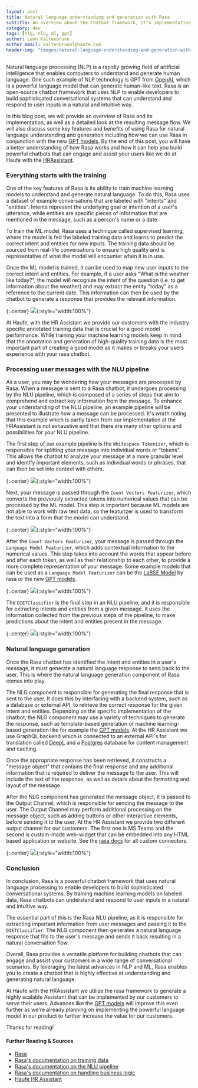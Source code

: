 ```yaml
---
layout: post
title: Natural language understanding and generation with Rasa
subtitle: An overview about the Chatbot framework, it’s implementation and the resulting message flow
category: dev
tags: [nlg, nlu, ml, gpt]
author: Leon Kaltenbrunn
author_email: kaltenbrunnl@haufe.com
header-img: "images/natural-language-understanding-and-generation-with-Rasa/hero.png"
---
```


Natural language processing (NLP) is a rapidly growing field of artificial intelligence that enables computers to understand and generate human language. One such example of NLP technology is GPT from [OpenAI](https://beta.openai.com/docs/models), which is a powerful language model that can generate human-like text. Rasa is an open-source chatbot framework that uses NLP to enable developers to build sophisticated conversational systems that can understand and respond to user inputs in a natural and intuitive way.

In this blog post, we will provide an overview of Rasa and its implementation, as well as a detailed look at the resulting message flow. We will also discuss some key features and benefits of using Rasa for natural language understanding and generation including how we can use Rasa in conjunction with the new [GPT models](https://beta.openai.com/docs/models). By the end of this post, you will have a better understanding of how Rasa works and how it can help you build powerful chatbots that can engage and assist your users like we do at Haufe with the [HRAssistant](https://www.haufe.de/hr/chatbot).

### Everything starts with the training

One of the key features of Rasa is its ability to train machine learning models to understand and generate natural language. To do this, Rasa uses a dataset of example conversations that are labeled with "intents" and "entities". Intents represent the underlying goal or intention of a user's utterance, while entities are specific pieces of information that are mentioned in the message, such as a person's name or a date.

To train the ML model, Rasa uses a technique called supervised learning, where the model is fed the labeled training data and learns to predict the correct intent and entities for new inputs. The training data should be sourced from real-life conversations to ensure high quality and is representative of what the model will encounter when it is in use. 

Once the ML model is trained, it can be used to map new user inputs to the correct intent and entities. For example, if a user asks "What is the weather like today?", the model will recognize the intent of the question (i.e. to get information about the weather) and may extract the entity "today" as a reference to the current date. This information can then be used by the chatbot to generate a response that provides the relevant information.

{:.center}
![]( /images/natural-language-understanding-and-generation-with-Rasa/intro.png){:style="width:100%"}

At Haufe, with the HR Assistant we provide our customers with the industry specific annotated training data that is crucial for a good model performance. While training your machine learning models keep in mind that the annotation and generation of high-quality training data is the most important part of creating a good model as it makes or breaks your users experience with your rasa chatbot.

### Processing user messages with the NLU pipeline

As a user, you may be wondering how your messages are processed by Rasa. When a message is sent to a Rasa chatbot, it undergoes processing by the NLU pipeline, which is composed of a series of steps that aim to comprehend and extract key information from the message. To enhance your understanding of the NLU pipeline, an example pipeline will be presented to illustrate how a message can be processed. It's worth noting that this example which is partly taken from our implementation at the HRAssistant is not exhaustive and that there are many other options and possibilities for your NLU pipeline.

The first step of our example pipeline is the `Whitespace Tokenizer`, which is responsible for splitting your message into individual words or "tokens". This allows the chatbot to analyze your message at a more granular level and identify important elements, such as individual words or phrases, that can then be set into context with others.

{:.center}
![]( /images/natural-language-understanding-and-generation-with-Rasa/1.png){:style="width:100%"}

Next, your message is passed through the `Count Vectors Featurizer`, which converts the previously extracted tokens into numerical values that can be processed by the ML model. This step is important because ML models are not able to work with raw text data, so the featurizer is used to transform the text into a form that the model can understand.

{:.center}
![]( /images/natural-language-understanding-and-generation-with-Rasa/2.png){:style="width:100%"}

After the `Count Vectors Featurizer`, your message is passed through the `Language Model Featurizer`, which adds contextual information to the numerical values. This step takes into account the words that appear before and after each token, as well as their relationship to each other, to provide a more complete representation of your message. Some example models that can be used as a `Language Model Featurizer` can be the [LaBSE Model](https://huggingface.co/rasa/LaBSE) by rasa or the new [GPT models](https://beta.openai.com/docs/models).

{:.center}
![]( /images/natural-language-understanding-and-generation-with-Rasa/3.png){:style="width:100%"}

The `DIETClassifier` is the final step in an NLU pipeline, and it is responsible for extracting intents and entities from a given message. It uses the information collected from the previous steps of the pipeline, to make predictions about the intent and entities present in the message.

{:.center}
![]( /images/natural-language-understanding-and-generation-with-Rasa/5.png){:style="width:100%"}

### Natural language generation

Once the Rasa chatbot has identified the intent and entities in a user's message, it must generate a natural language response to send back to the user. This is where the natural language generation component of Rasa comes into play.

The NLG component is responsible for generating the final response that is sent to the user. It does this by interfacing with a backend system, such as a database or external API, to retrieve the correct response for the given intent and entities. Depending on the specific implementation of the chatbot, the NLG component may use a variety of techniques to generate the response, such as template-based generation or machine learning-based generation like for example the [GPT models](https://beta.openai.com/docs/models). At the HR Assistant we use GraphQL backend which is connected to an external API`s for translation called [DeepL](https://www.deepl.com/translator) and a [Postgres](https://www.postgresql.org/) database for content management and caching.

Once the appropriate response has been retrieved, it constructs a "message object" that contains the final response and any additional information that is required to deliver the message to the user. This will include the text of the response, as well as details about the formatting and layout of the message.

After the NLG component has generated the message object, it is passed to the Output Channel, which is responsible for sending the message to the user. The Output Channel may perform additional processing on the message object, such as adding buttons or other interactive elements, before sending it to the user. At the HR Assistant we provide two different output channel for our customers. The first one is MS Teams and the second is custom-made web-widget that can be embedded into any HTML based application or website. See the [rasa docs](https://rasa.com/docs/rasa/next/connectors/custom-connectors) for all custom connectors. 

{:.center}
![]( /images/natural-language-understanding-and-generation-with-Rasa/6.png){:style="width:100%"}


### Conclusion

In conclusion, Rasa is a powerful chatbot framework that uses natural language processing to enable developers to build sophisticated conversational systems. By training machine learning models on labeled data, Rasa chatbots can understand and respond to user inputs in a natural and intuitive way. 

The essential part of this is the Rasa NLU pipeline, as it is responsible for extracting important information from user messages and passing it to the `DIETClassifier`. The NLG component then generates a natural language response that fits to the user's message and sends it back resulting in a natural conversation flow.

Overall, Rasa provides a versatile platform for building chatbots that can engage and assist your customers in a wide range of conversational scenarios. By leveraging the latest advances in NLP and ML, Rasa enables you to create a chatbot that is highly effective at understanding and generating natural language.

At Haufe with the HRAssistant we utilize the rasa framework to generate a highly scalable Assistant that can be implemented by our customers to serve their users. Advances like the [GPT models](https://beta.openai.com/docs/models) will improve this even further as we're already planning on implementing the powerful language model in our product to further increase the value for our customers. 

Thanks for reading!

#### Further Reading & Sources
- [Rasa](https://rasa.com/)
- [Rasa's documentation on training data](https://rasa.com/docs/rasa/tuning-your-model/)
- [Rasa's documentation on the NLU pipeline](https://rasa.com/docs/rasa/nlu/components/)
- [Rasa's documentation on handling business logic](https://rasa.com/docs/rasa/nlu/components/)
- [Haufe HR Assistant](https://www.haufe.de/hr/chatbot)

